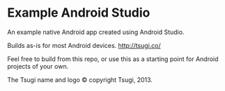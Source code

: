 Example Android Studio
======================

An example native Android app created using Android Studio.

Builds as-is for most Android devices. http://tsugi.co/

Feel free to build from this repo, or use this as a starting point for Android projects of your own.

The Tsugi name and logo &copy; copyright Tsugi, 2013.
